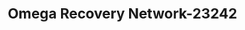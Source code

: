 ---
f_zip-code: 91380
f_state-code: CA
title: Omega Recovery Network-23242
f_phone: 661-309-2100
f_city-only: Valencia
f_address: 20551 Mcbean Pkwy Valencia
f_location-unique-id: '23242'
slug: omega-recovery-network-23242
updated-on: '2024-05-30T13:46:58.046Z'
created-on: '2024-05-30T13:36:59.803Z'
published-on: '2024-05-30T13:54:32.469Z'
f_city-state: cms/city/valencia-ca.md
f_company: cms/company/omega-recovery-network.md
f_state: cms/state/california.md
layout: '[payday-loan].html'
tags: payday-loan
---